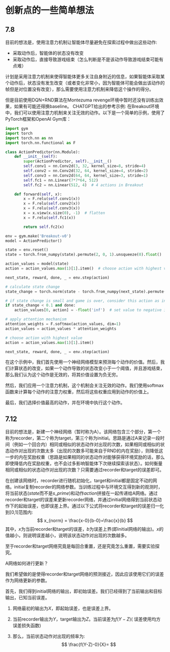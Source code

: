 # 创新点的一些简单想法

## 7.8

目前的想法是，使用注意力机制让智能体尽量避免在探索过程中做出这些动作:


- 采取动作后，智能体的状态没有改变
- 采取动作后，直接导致游戏结束（怎么判断是不是该动作导致游戏结束可能有点难）

计划是采用注意力机制来使得智能体更多关注自身附近的信息，如果智能体采取某个动作后，状态没有发生改变（或者变化非常小，因为智能体可能会做出该动作的帧但是对位置没有改变），那么需要使用注意力机制来降低这个操作的得分。

但是目前使用DQN+RND算法在Montezuma revenge环境中暂时还没有训练出效果，如果有可能还得换baseline。
CHATGPT给出的参考示例:
在Breakout环境中，我们可以使用注意力机制来关注无效的动作。以下是一个简单的示例，使用了PyTorch框架和OpenAI Gym库：

```python
import gym
import torch
import torch.nn as nn
import torch.nn.functional as F

class ActionPredictor(nn.Module):
    def __init__(self):
        super(ActionPredictor, self).__init__()
        self.conv1 = nn.Conv2d(3, 32, kernel_size=8, stride=4)
        self.conv2 = nn.Conv2d(32, 64, kernel_size=4, stride=2)
        self.conv3 = nn.Conv2d(64, 64, kernel_size=3, stride=1)
        self.fc1 = nn.Linear(7*7*64, 512)
        self.fc2 = nn.Linear(512, 4)  # 4 actions in Breakout

    def forward(self, x):
        x = F.relu(self.conv1(x))
        x = F.relu(self.conv2(x))
        x = F.relu(self.conv3(x))
        x = x.view(x.size(0), -1)  # flatten
        x = F.relu(self.fc1(x))

        return self.fc2(x)

env = gym.make('Breakout-v0')
model = ActionPredictor()

state = env.reset()
state = torch.from_numpy(state).permute(2, 0, 1).unsqueeze(0).float()  # reshape and normalize to [0, 1]

action_values = model(state)
action = action_values.max(1)[1].item()  # choose action with highest value

next_state, reward, done, _ = env.step(action)

# calculate state change
state_change = torch.norm(state - torch.from_numpy(next_state).permute(2, 0, 1).unsqueeze(0).float())

# if state change is small and game is over, consider this action as invalid
if state_change < 0.1 and done:
    action_values[0, action] = -float('inf')  # set value to negative infinity

# apply attention mechanism
attention_weights = F.softmax(action_values, dim=1)
action_values = action_values * attention_weights

# choose action with highest value
action = action_values.max(1)[1].item()

next_state, reward, done, _ = env.step(action)
```

在这个示例中，我们首先使用一个神经网络模型来预测每个动作的价值。然后，我们计算状态的改变，如果一个动作导致的状态改变小于一个阈值，并且游戏结束，那么我们认为这个动作是无效的，将其价值设置为负无穷。

然后，我们应用一个注意力机制，这个机制会关注无效的动作。我们使用softmax函数来计算每个动作的注意力权重，然后将这些权重应用到动作的价值上。

最后，我们选择价值最高的动作，并在环境中执行这个动作。



## 7.12

目前的想法是，新建一个神经网络（暂时称为A）。该网络包含三个部分，第一个称为recorder，第二个称为target，第三个称为initial。思路是通过A来记录一段时间（例如一个回合内）相同或相似的状态动作对出现的次数，如果相同或相似的状态动作对出现的次数太多（出现的次数多可能来自于RND的内在奖励），则降低这一步的内在奖励权重（思路是如果相同的状态动作对能够获得环境奖励的话，那么即使降低内在奖励权重，也不会过多影响智能体下次继续探索该状态）。如何衡量相同或相似的状态动作对出现的次数？只需要通过recorder和target的误差即可。

在创建该网络时，recorder进行随机初始化，target和initial都是固定不动的网络。initial复制recorder的网络参数。当训练过程中与环境交互得到新的观测时，将当前状态($state$而不是$s{\_}prime$)和动作$action$拼接在一起传递给A网络。通过recorder和target的误差来更新recorder网络，并通过initial网络得到当前状态动作下的起始误差，也即误差上界。通过以下公式将recorder和target的误差归一化到[0,1]范围内:
$$
x_{norm} = \frac{x-0}{b-0}=\frac{x}{b}
$$
其中，$x$为当前recorder和target的误差，$b$为误差上界(即initial网络的输出)。$x$的值越小，则说明误差越小，说明该状态动作对出现的次数越多。

至于recorder和target网络究竟是每回合重置，还是究竟怎么重置，需要实验探究。

A网络如何进行更新？

我们希望做的是使得recorder和target网络的预测接近，因此应该使用它们的误差作为网络更新的参数。

首先，我们得到initial网络的输出，即初始误差。我们已经得到了当前输出和目标输出，已知当前误差。

1. 网络最初的输出为$X$，即起始误差，也是误差上界。

2. 当前recorder输出为$Y$，target输出为$Z$。当前误差为$f(Y-Z)$(  误差使用均方误差损失函数)

3. 那么，当前状态动作对出现的频率为:
   $$
   \frac{f(Y-Z)-0}{X}=
   $$
   
